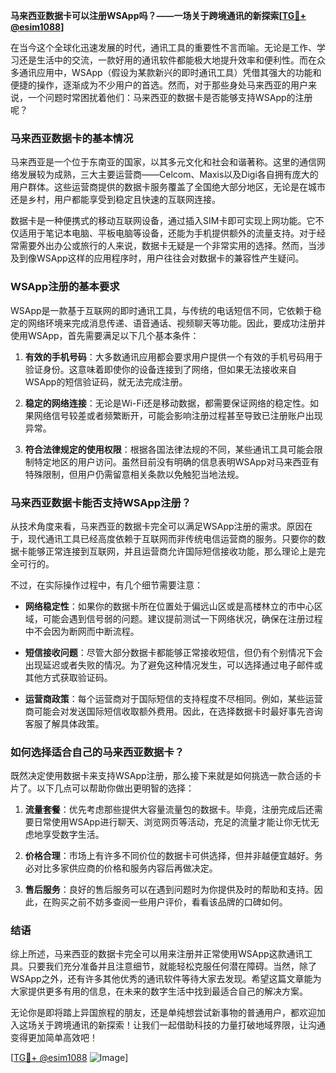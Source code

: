 **马来西亚数据卡可以注册WSApp吗？——一场关于跨境通讯的新探索[[TG💪+ @esim1088](https://t.me/s/esim1088)]**

在当今这个全球化迅速发展的时代，通讯工具的重要性不言而喻。无论是工作、学习还是生活中的交流，一款好用的通讯软件都能极大地提升效率和便利性。而在众多通讯应用中，WSApp（假设为某款新兴的即时通讯工具）凭借其强大的功能和便捷的操作，逐渐成为不少用户的首选。然而，对于那些身处马来西亚的用户来说，一个问题时常困扰着他们：马来西亚的数据卡是否能够支持WSApp的注册呢？

### **马来西亚数据卡的基本情况**

马来西亚是一个位于东南亚的国家，以其多元文化和社会和谐著称。这里的通信网络发展较为成熟，三大主要运营商——Celcom、Maxis以及Digi各自拥有庞大的用户群体。这些运营商提供的数据卡服务覆盖了全国绝大部分地区，无论是在城市还是乡村，用户都能享受到稳定且快速的互联网连接。

数据卡是一种便携式的移动互联网设备，通过插入SIM卡即可实现上网功能。它不仅适用于笔记本电脑、平板电脑等设备，还能为手机提供额外的流量支持。对于经常需要外出办公或旅行的人来说，数据卡无疑是一个非常实用的选择。然而，当涉及到像WSApp这样的应用程序时，用户往往会对数据卡的兼容性产生疑问。

### **WSApp注册的基本要求**

WSApp是一款基于互联网的即时通讯工具，与传统的电话短信不同，它依赖于稳定的网络环境来完成消息传递、语音通话、视频聊天等功能。因此，要成功注册并使用WSApp，首先需要满足以下几个基本条件：

1. **有效的手机号码**：大多数通讯应用都会要求用户提供一个有效的手机号码用于验证身份。这意味着即使你的设备连接到了网络，但如果无法接收来自WSApp的短信验证码，就无法完成注册。
   
2. **稳定的网络连接**：无论是Wi-Fi还是移动数据，都需要保证网络的稳定性。如果网络信号较差或者频繁断开，可能会影响注册过程甚至导致已注册账户出现异常。

3. **符合法律规定的使用权限**：根据各国法律法规的不同，某些通讯工具可能会限制特定地区的用户访问。虽然目前没有明确的信息表明WSApp对马来西亚有特殊限制，但用户仍需留意相关条款以免触犯当地法规。

### **马来西亚数据卡能否支持WSApp注册？**

从技术角度来看，马来西亚的数据卡完全可以满足WSApp注册的需求。原因在于，现代通讯工具已经高度依赖于互联网而非传统电信运营商的服务。只要你的数据卡能够正常连接到互联网，并且运营商允许国际短信接收功能，那么理论上是完全可行的。

不过，在实际操作过程中，有几个细节需要注意：

- **网络稳定性**：如果你的数据卡所在位置处于偏远山区或是高楼林立的市中心区域，可能会遇到信号弱的问题。建议提前测试一下网络状况，确保在注册过程中不会因为断网而中断流程。
  
- **短信接收问题**：尽管大部分数据卡都能够正常接收短信，但仍有个别情况下会出现延迟或者失败的情况。为了避免这种情况发生，可以选择通过电子邮件或其他方式获取验证码。

- **运营商政策**：每个运营商对于国际短信的支持程度不尽相同。例如，某些运营商可能会对发送国际短信收取额外费用。因此，在选择数据卡时最好事先咨询客服了解具体政策。

### **如何选择适合自己的马来西亚数据卡？**

既然决定使用数据卡来支持WSApp注册，那么接下来就是如何挑选一款合适的卡片了。以下几点可以帮助你做出更明智的选择：

1. **流量套餐**：优先考虑那些提供大容量流量包的数据卡。毕竟，注册完成后还需要日常使用WSApp进行聊天、浏览网页等活动，充足的流量才能让你无忧无虑地享受数字生活。

2. **价格合理**：市场上有许多不同价位的数据卡可供选择，但并非越便宜越好。务必对比多家供应商的价格和服务内容后再做决定。

3. **售后服务**：良好的售后服务可以在遇到问题时为你提供及时的帮助和支持。因此，在购买之前不妨多查阅一些用户评价，看看该品牌的口碑如何。

### **结语**

综上所述，马来西亚的数据卡完全可以用来注册并正常使用WSApp这款通讯工具。只要我们充分准备并且注意细节，就能轻松克服任何潜在障碍。当然，除了WSApp之外，还有许多其他优秀的通讯软件等待大家去发现。希望这篇文章能为大家提供更多有用的信息，在未来的数字生活中找到最适合自己的解决方案。

无论你是即将踏上异国旅程的朋友，还是单纯想尝试新事物的普通用户，都欢迎加入这场关于跨境通讯的新探索！让我们一起借助科技的力量打破地域界限，让沟通变得更加简单高效吧！

[[TG💪+ @esim1088](https://t.me/s/esim1088) ![Image](https://i.postimg.cc/4NQfJmqS/Snipaste-2025-05-13-00-14-12.png)]